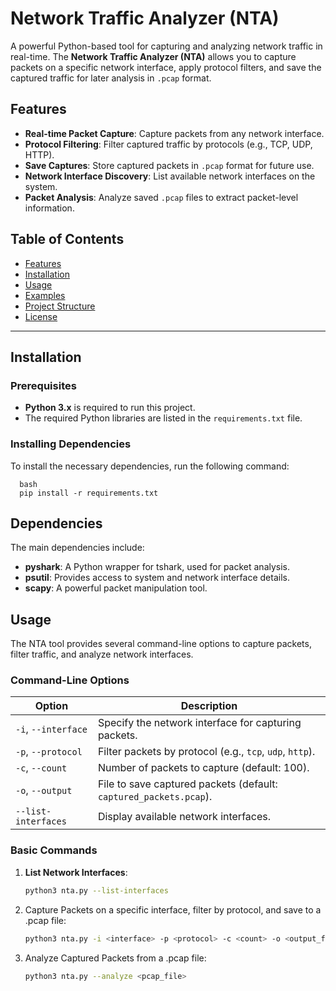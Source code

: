 # Network Traffic Analyzer (NTA)

A powerful Python-based tool for capturing and analyzing network traffic in real-time. The **Network Traffic Analyzer (NTA)** allows you to capture packets on a specific network interface, apply protocol filters, and save the captured traffic for later analysis in `.pcap` format.

## Features

- **Real-time Packet Capture**: Capture packets from any network interface.
- **Protocol Filtering**: Filter captured traffic by protocols (e.g., TCP, UDP, HTTP).
- **Save Captures**: Store captured packets in `.pcap` format for future use.
- **Network Interface Discovery**: List available network interfaces on the system.
- **Packet Analysis**: Analyze saved `.pcap` files to extract packet-level information.

## Table of Contents

- [Features](#features)
- [Installation](#installation)
- [Usage](#usage)
- [Examples](#examples)
- [Project Structure](#project-structure)
- [License](#license)

---

## Installation

### Prerequisites

- **Python 3.x** is required to run this project.
- The required Python libraries are listed in the `requirements.txt` file.

### Installing Dependencies

To install the necessary dependencies, run the following command:

      bash
      pip install -r requirements.txt

## Dependencies

The main dependencies include:

- **pyshark**: A Python wrapper for tshark, used for packet analysis.
- **psutil**: Provides access to system and network interface details.
- **scapy**: A powerful packet manipulation tool.

## Usage

The NTA tool provides several command-line options to capture packets, filter traffic, and analyze network interfaces.

### Command-Line Options

| Option                   | Description                                                  |
|--------------------------|--------------------------------------------------------------|
| `-i`, `--interface`      | Specify the network interface for capturing packets.         |
| `-p`, `--protocol`       | Filter packets by protocol (e.g., `tcp`, `udp`, `http`).     |
| `-c`, `--count`          | Number of packets to capture (default: 100).                 |
| `-o`, `--output`         | File to save captured packets (default: `captured_packets.pcap`). |
| `--list-interfaces`      | Display available network interfaces.                        |

### Basic Commands

1. **List Network Interfaces**:
   ```bash
   python3 nta.py --list-interfaces

2. Capture Packets on a specific interface, filter by protocol, and save to a .pcap file:

    ```bash
   python3 nta.py -i <interface> -p <protocol> -c <count> -o <output_file.pcap>
3. Analyze Captured Packets from a .pcap file:

   ```bash
   python3 nta.py --analyze <pcap_file>
